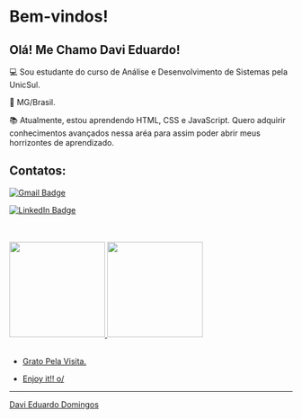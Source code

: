 # Bem-vindos!

 

## Olá! Me Chamo Davi Eduardo!

 

:computer: Sou estudante do curso de Análise e Desenvolvimento de Sistemas pela UnicSul.

:house_with_garden: MG/Brasil.

:books: Atualmente, estou aprendendo HTML, CSS e JavaScript. Quero adquirir conhecimentos avançados nessa aréa para assim poder abrir meus horrizontes de aprendizado.


 

## Contatos:

[![Gmail Badge](https://img.shields.io/badge/Gmail-D14836?style=for-the-badge&logo=gmail&logoColor=white)](https://davidomingoseduardo@gmail.com)

[![LinkedIn Badge](https://img.shields.io/badge/LinkedIn-0077B5?style=for-the-badge&logo=linkedin&logoColor=white)](https://www.linkedin.com/in/davieduardodomingos
)


<div>
 <br><br>
  <a href="https://github.com/DaviEduardoDomingos">
  <img height="170em" src="https://github-readme-stats.vercel.app/api?username=DaviEduardoDomingos&show_icons=true&theme=highcontrast&include_all_commits=true&count_private=true"/>
  
  <img height="170em" src="https://github-readme-stats.vercel.app/api/top-langs/?username=DaviEduardoDomingos&layout=compact&langs_count=7&theme=highcontrast"/>
</div>
<br>
<p align="left">


- Grato Pela Visita.

- Enjoy it!! o/

----------------------------------------------------------------------------------

Davi Eduardo Domingos

